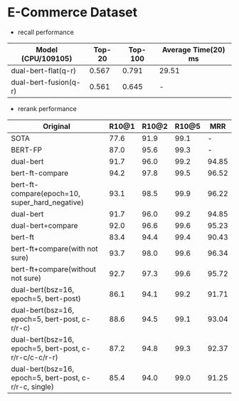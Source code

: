 # E-Commerce Dataset

* recall performance

| Model (CPU/109105)     | Top-20 | Top-100 | Average Time(20) ms |
| ---------------------- | ------ | ------- | ------------------- |
| dual-bert-flat(q-r)    |  0.567 | 0.791   | 29.51               |
| dual-bert-fusion(q-r)  |  0.561 | 0.645   | -              |

* rerank performance

| Original       | R10@1 | R10@2 | R10@5 | MRR    |
| -------------- | ----- | ----- | ----- | ------ |
| SOTA           | 77.6  | 91.9  | 99.1  | -      |
| BERT-FP        | 87.0  | 95.6  | 99.3  | -      |
| dual-bert      | 91.7  | 96.0  | 99.2  | 94.85  |
| bert-ft-compare    | 94.2  | 97.8  | 99.5  | 96.52  |
| bert-ft-compare(epoch=10, super_hard_negative) | 93.1 | 98.5 | 99.9 | 96.22 |
| dual-bert          | 91.7  | 96.0  | 99.2  | 94.85  |
| dual-bert+compare  | 92.0  | 96.6  | 99.6  | 95.23  |
| bert-ft            | 83.4  | 94.4  | 99.4  | 90.43  |
| bert-ft+compare(with not sure)    | 93.7  | 98.0  | 99.6  | 96.34  |
| bert-ft+compare(without not sure)    | 92.7  | 97.3  | 99.6  | 95.72  |
| dual-bert(bsz=16, epoch=5, bert-post) | 86.1 | 94.1 | 99.2 | 91.71 |
| dual-bert(bsz=16, epoch=5, bert-post, c-r/r-c) | 88.6 | 94.5 | 99.1 | 93.04 |
| dual-bert(bsz=16, epoch=5, bert-post, c-r/r-c/c-c/r-r) | 87.2 | 94.8 | 99.3 | 92.37 |
| dual-bert(bsz=16, epoch=5, bert-post, c-r/r-c, single) | 85.4 | 94.0 | 99.0 | 91.25 |
